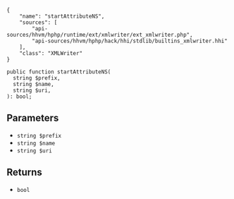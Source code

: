 ``` yamlmeta
{
    "name": "startAttributeNS",
    "sources": [
        "api-sources/hhvm/hphp/runtime/ext/xmlwriter/ext_xmlwriter.php",
        "api-sources/hhvm/hphp/hack/hhi/stdlib/builtins_xmlwriter.hhi"
    ],
    "class": "XMLWriter"
}
```




``` Hack
public function startAttributeNS(
  string $prefix,
  string $name,
  string $uri,
): bool;
```




## Parameters




+ ` string $prefix `
+ ` string $name `
+ ` string $uri `




## Returns




* ` bool `
<!-- HHAPIDOC -->
